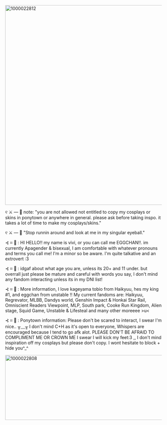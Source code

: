 <img width="740" height="640" alt="1000022812" src="https://github.com/user-attachments/assets/8219f3f8-1eec-4227-bd07-08f77d8d3bc8" />

୧ ⚔️ — 🥚 note: "you are not allowed not entitled to copy my cosplays or skins in ponytown or anywhere in general. please ask before taking inspo. it takes a lot of time to make my cosplays/skins."


୧ ⚔️ — 🥚 "Stop runnin around and look at me in my singular eyeball."

⊰ ⌗ 🥚 : HI HELLO!! my name is vivi, or you can call me EGGCHAN!!. im currently Apagender & bisexual, I am comfortable with whatever pronouns and terms you call me!  I'm a minor so be aware. I'm quite talkative and an extrovert :3 

⊰ ⌗ 🥚 : idgaf about what age you are, unless its 20+ and 11 under. but overrall just please be mature and careful with words you say, I don't mind any fandom interacting unless its in my DNI list! 

⊰ ⌗ 🥚 : More information, I love kageyama tobio from Haikyuu, hes my king #1, and eggchan from unstable !! My current fandoms are: Haikyuu, Regrevator, MLBB, Dandys world, Genshin Impact & Honkai Star Rail, Omniscient Readers Viewpoint, MLP, South park, Cooke Run Kingdom, Alien stage, Squid Game, Unstable & Lifesteal and many other moreeee >u<

⊰ ⌗ 🥚 : Ponytown information: Please don't be scared to interact, I swear I'm nice.. ╥﹏╥ I don't mind C+H as it's open to everyone, Whispers are encouraged because I tend to go afk alot. PLEASE DON'T BE AFRAID TO COMPLIMENT ME OR CROWN ME I swear I will kick my feet:3 ,, I don't mind inspiration off my cosplays but please don't copy. I wont hesitate to block + hide you^_^ 


<img width="740" height="208" alt="1000022808" src="https://github.com/user-attachments/assets/0c99e649-9fa1-40fb-bdc1-1fb9f48b5680" />
